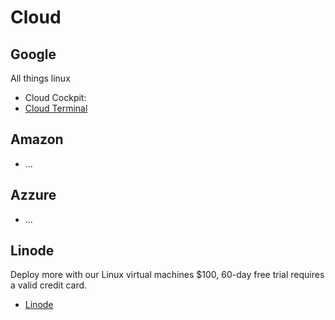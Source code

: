 # Cloud



## Google
All things linux
* Cloud Cockpit: 
* [Cloud Terminal](https://console.cloud.google.com/home/dashboard?project=excellent-math-306718&cloudshell=true)

## Amazon
* ...



## Azzure
* ...  


## Linode
Deploy more with our Linux virtual machines $100, 60-day free trial requires a valid credit card. 
* [Linode](https://www.linode.com/)
